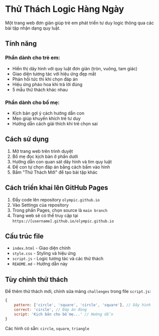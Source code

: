 # Thử Thách Logic Hàng Ngày

Một trang web đơn giản giúp trẻ em phát triển tư duy logic thông qua các bài tập nhận dạng quy luật.

## Tính năng

### Phần dành cho trẻ em:
- Hiển thị dãy hình với quy luật đơn giản (tròn, vuông, tam giác)
- Giao diện tương tác với hiệu ứng đẹp mắt
- Phản hồi tức thì khi chọn đáp án
- Hiệu ứng pháo hoa khi trả lời đúng
- 5 mẫu thử thách khác nhau

### Phần dành cho bố mẹ:
- Kịch bản gợi ý cách hướng dẫn con
- Mẹo giúp khuyến khích trẻ tư duy
- Hướng dẫn cách giải thích khi trẻ chọn sai

## Cách sử dụng

1. Mở trang web trên trình duyệt
2. Bố mẹ đọc kịch bản ở phần dưới
3. Hướng dẫn con quan sát dãy hình và tìm quy luật
4. Để con tự chọn đáp án bằng cách bấm vào hình
5. Bấm "Thử Thách Mới" để tạo bài tập khác

## Cách triển khai lên GitHub Pages

1. Đẩy code lên repository `olympic.github.io`
2. Vào Settings của repository
3. Trong phần Pages, chọn source là `main branch`
4. Trang web sẽ có thể truy cập tại `https://[username].github.io/olympic.github.io`

## Cấu trúc file

- `index.html` - Giao diện chính
- `style.css` - Styling và hiệu ứng
- `script.js` - Logic tương tác và các thử thách
- `README.md` - Hướng dẫn này

## Tùy chỉnh thử thách

Để thêm thử thách mới, chỉnh sửa mảng `challenges` trong file `script.js`:

```javascript
{
    pattern: ['circle', 'square', 'circle', 'square'], // Dãy hình
    correct: 'circle', // Đáp án đúng
    script: 'Kịch bản cho bố mẹ...' // Hướng dẫn
}
```

Các hình có sẵn: `circle`, `square`, `triangle`
